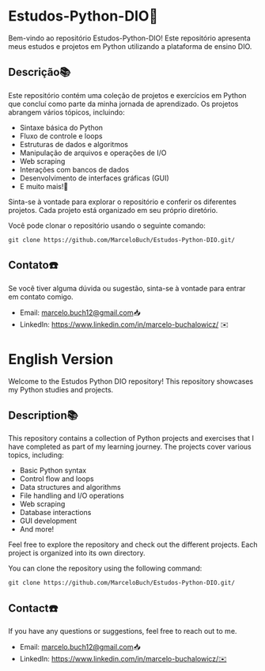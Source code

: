 # Estudos-Python-DIO🚀

Bem-vindo ao repositório Estudos-Python-DIO! Este repositório apresenta meus estudos e projetos em Python utilizando a plataforma de ensino DIO.

## Descrição📚

Este repositório contém uma coleção de projetos e exercícios em Python que concluí como parte da minha jornada de aprendizado. Os projetos abrangem vários tópicos, incluindo:

- Sintaxe básica do Python
- Fluxo de controle e loops
- Estruturas de dados e algoritmos
- Manipulação de arquivos e operações de I/O
- Web scraping
- Interações com bancos de dados
- Desenvolvimento de interfaces gráficas (GUI)
- E muito mais!💯

Sinta-se à vontade para explorar o repositório e conferir os diferentes projetos. Cada projeto está organizado em seu próprio diretório.

Você pode clonar o repositório usando o seguinte comando:

`git clone https://github.com/MarceloBuch/Estudos-Python-DIO.git/`

## Contato☎️

Se você tiver alguma dúvida ou sugestão, sinta-se à vontade para entrar em contato comigo.

- Email: marcelo.buch12@gmail.com📥
- LinkedIn: https://www.linkedin.com/in/marcelo-buchalowicz/ ✉️


# English Version

Welcome to the Estudos Python DIO repository! This repository showcases my Python studies and projects.

## Description📚

This repository contains a collection of Python projects and exercises that I have completed as part of my learning journey. The projects cover various topics, including:

- Basic Python syntax
- Control flow and loops
- Data structures and algorithms
- File handling and I/O operations
- Web scraping
- Database interactions
- GUI development
- And more!

Feel free to explore the repository and check out the different projects. Each project is organized into its own directory.

You can clone the repository using the following command:

`git clone https://github.com/MarceloBuch/Estudos-Python-DIO.git/`

## Contact☎️

If you have any questions or suggestions, feel free to reach out to me.

- Email: marcelo.buch12@gmail.com📥
- LinkedIn: https://www.linkedin.com/in/marcelo-buchalowicz/✉️



